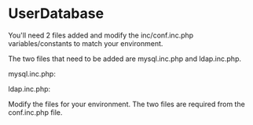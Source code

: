 # UserDatabase

You'll need 2 files added and modify the inc/conf.inc.php variables/constants to match your environment.

The two files that need to be added are mysql.inc.php and ldap.inc.php.

mysql.inc.php:

<?php

$mysqli = new mysqli('localhost', 'USERNAME', 'PASSWORD', 'DATABASE');

?>


ldap.inc.php:

<?php

define('LDAP_USER', 'DOMAIN\ADMIN');
define('LDAP_PASS', 'PASSWORD');

?>

Modify the files for your environment.  The two files are required from the conf.inc.php file.
